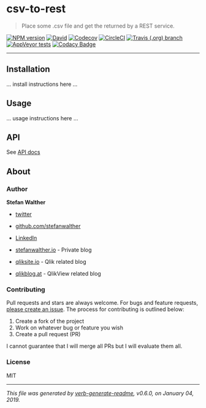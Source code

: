 # csv-to-rest

> Place some .csv file and get the returned by a REST service.

[![NPM version](https://img.shields.io/npm/v/csv-to-rest.svg?style=flat)](https://www.npmjs.com/package/csv-to-rest)
[![David](https://img.shields.io/david/stefanwalther/csv-to-rest.svg)](https://github.com/stefanwalther/csv-to-rest)
[![Codecov](https://img.shields.io/codecov/c/github/stefanwalther/csv-to-rest.svg?logo=codecov)](https://codecov.io/gh/stefanwalther/csv-to-rest)
[![CircleCI](https://img.shields.io/circleci/project/github/stefanwalther/csv-to-rest.svg?logo=circleci)](https://circleci.com/gh/stefanwalther/csv-to-rest/tree/master)
[![Travis (.org) branch](https://img.shields.io/travis/stefanwalther/csv-to-rest/master.svg?logo=travis)](https://travis-ci.org/stefanwalther/csv-to-rest.svg?branch=master)
[![AppVeyor tests](https://img.shields.io/appveyor/ci/stefanwalther/csv-to-rest.svg?logo=appveyor)](https://ci.appveyor.com/project/stefanwalther/csv-to-rest/branch/master)
[![Codacy Badge](https://api.codacy.com/project/badge/Grade/cd348c2723f54f7398399549225ca2e9)](https://www.codacy.com/app/stefan-walther/sense-go?utm_source=github.com&amp;utm_medium=referral&amp;utm_content=stefanwalther/sense-go&amp;utm_campaign=badger)

---

## Installation

... install instructions here ...

## Usage

... usage instructions here ...

## API

See [API docs](./docs/api-docs.md)

## About

### Author
**Stefan Walther**

* [twitter](http://twitter.com/waltherstefan)  
* [github.com/stefanwalther](http://github.com/stefanwalther) 
* [LinkedIn](https://www.linkedin.com/in/stefanwalther/) 

* [stefanwalther.io](http://stefanwalther.io) - Private blog
* [qliksite.io](http://qliksite.io) - Qlik related blog
* [qlikblog.at](http://qlikblog.at) - QlikView related blog

### Contributing
Pull requests and stars are always welcome. For bugs and feature requests, [please create an issue](https://github.com/stefanwalther/csv-to-rest/issues). The process for contributing is outlined below:

1. Create a fork of the project
2. Work on whatever bug or feature you wish
3. Create a pull request (PR)

I cannot guarantee that I will merge all PRs but I will evaluate them all.

### License
MIT

***

_This file was generated by [verb-generate-readme](https://github.com/verbose/verb-generate-readme), v0.6.0, on January 04, 2019._

